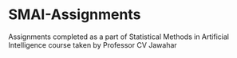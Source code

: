 # SMAI-Assignments
Assignments completed as a part of Statistical Methods in Artificial Intelligence course taken by Professor CV Jawahar
